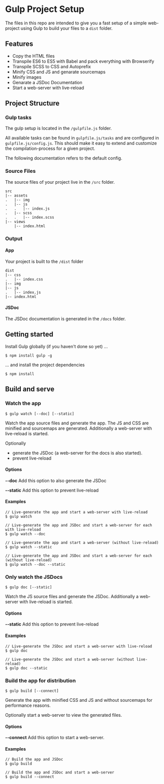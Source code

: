 # Gulp Project Setup

The files in this repo are intended to give you a fast setup of a simple web-project using Gulp to build your files to a `dist` folder.

## Features
- Copy the HTML files
- Transpile ES6 to ES5 with Babel and pack everything with Browserify
- Transpile SCSS to CSS  and Autoprefix
- Minify CSS and JS and genarate sourcemaps
- Minify images
- Genarate a JSDoc Documentation
- Start a web-server with live-reload

## Project Structure
### Gulp tasks
The gulp setup is located in the `/gulpfile.js` folder. 

All available tasks can be found in `gulpfile.js/tasks` and are configured in `gulpfile.js/config.js`. This should make it easy to extend and customize the compilation-process for a given project.

The following documentation refers to the default config. 

### Source Files
The source files of your project live in the `/src` folder.

```
src
|-- assets
.   |-- img
.   |-- js
.   .   |-- index.js
.   |-- scss
.   .   |-- index.scss
|-- views
    |-- index.html
```

### Output
#### App
Your project is built to the `/dist` folder
```
dist
|-- css
.   |-- index.css
|-- img
|-- js
.   |-- index.js
|-- index.html
```

#### JSDoc
The JSDoc documentation is generated in the `/docs` folder.

## Getting started
Install Gulp globally (if you haven't done so yet) ...
```
$ npm install gulp -g
```
... and install the project dependencies
```
$ npm install
```

## Build and serve

### Watch the app
```
$ gulp watch [--doc] [--static]
```
Watch the app source files and generate the app. The JS and CSS are minified and sourcemaps are generated. 
Additionally a web-server with live-reload is started. 

Optionally 
- generate the JSDoc (a web-server for the docs is also started).
- prevent live-reload

#### Options
**--doc**
Add this option to also generate the JSDoc

**--static**
Add this option to prevent live-reload

#### Examples
```
// Live-generate the app and start a web-server with live-reload
$ gulp watch

// Live-generate the app and JSDoc and start a web-server for each with live-reload
$ gulp watch --doc

// Live-generate the app and start a web-server (without live-reload)
$ gulp watch --static

// Live-generate the app and JSDoc and start a web-server for each (without live-reload)
$ gulp watch --doc --static
```

### Only watch the JSDocs
```
$ gulp doc [--static]
```
Watch the JS source files and generate the JSDoc. 
Additionally a web-server with live-reload is started. 

#### Options
**--static**
Add this option to prevent live-reload

#### Examples
```
// Live-generate the JSDoc and start a web-server with live-reload
$ gulp doc

// Live-generate the JSDoc and start a web-server (without live-reload)
$ gulp doc --static
```

### Build the app for distribution
```
$ gulp build [--connect]
```
Generate the app with minified CSS and JS and without sourcemaps for performance reasons.

Optionally start a web-server to view the generated files.
 
#### Options
**--connect**
Add this option to start a web-server.

#### Examples
```
// Build the app and JSDoc
$ gulp build

// Build the app and JSDoc and start a web-server
$ gulp build --connect
```
